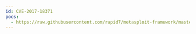 ```yaml
---
id: CVE-2017-18371
pocs:
  - https://raw.githubusercontent.com/rapid7/metasploit-framework/master/modules/exploits/linux/http/trueonline_p660hn_v2_rce.rb
---
```

